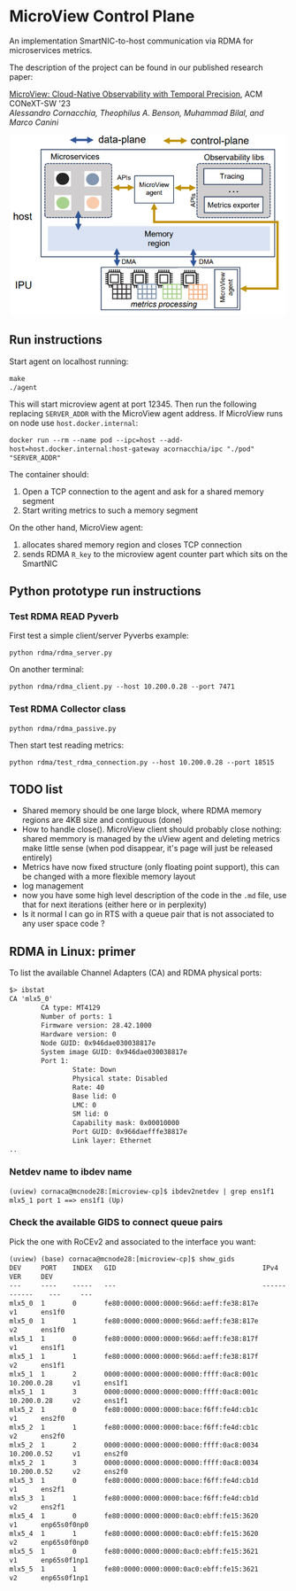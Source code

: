 MicroView Control Plane
======================

An implementation SmartNIC-to-host communication via RDMA for microservices metrics.

The description of the project can be found in our published research paper:

[MicroView: Cloud-Native Observability with Temporal Precision](https://dl.acm.org/doi/10.1145/3630202.3630233), ACM CONeXT-SW '23  
*Alessandro Cornacchia, Theophilus A. Benson, Muhammad Bilal, and Marco Canini*

<div align="center">
<img src="./uview-microservices.png" alt="drawing" width="500"/>
</div>
<p></p>

## Run instructions
Start agent on localhost running:
```
make
./agent
```

This will start microview agent at port 12345. Then run the following replacing `SERVER_ADDR` with the MicroView 
agent address. If MicroView runs on node use `host.docker.internal`:
```
docker run --rm --name pod --ipc=host --add-host=host.docker.internal:host-gateway acornacchia/ipc "./pod" "SERVER_ADDR"
```

The container should:
1. Open a TCP connection to the agent and ask for a shared memory segment
2. Start writing metrics to such a memory segment

On the other hand, MicroView agent:
1. allocates shared memory region and closes TCP connection
2. sends RDMA `R_key` to the microview agent counter part which sits on the SmartNIC

## Python prototype run instructions

### Test RDMA READ Pyverb
First test a simple client/server Pyverbs example:
```
python rdma/rdma_server.py
```
On another terminal:
```
python rdma/rdma_client.py --host 10.200.0.28 --port 7471
```

### Test RDMA Collector class

```
python rdma/rdma_passive.py
```

Then start test reading metrics:

```
python rdma/test_rdma_connection.py --host 10.200.0.28 --port 18515
```

## TODO list
- Shared memory should be one large block, where RDMA memory regions are 4KB size and contiguous (done)
- How to handle close(). MicroView client should probably close nothing: shared memmory is managed by the uView agent
and deleting metrics make little sense (when pod disappear, it's page will just be released entirely)
- Metrics have now fixed structure (only floating point support), this can be changed with a more flexible memory layout
- log management 
- now you have some high level description of the code in the `.md` file, use that for next iterations (either here or in perplexity)
- Is it normal I can go in RTS with a queue pair that is not associated to any user space code ?

## RDMA in Linux: primer

To list the available Channel Adapters (CA) and RDMA physical ports:
```
$> ibstat
CA 'mlx5_0'
        CA type: MT4129
        Number of ports: 1
        Firmware version: 28.42.1000
        Hardware version: 0
        Node GUID: 0x946dae030038817e
        System image GUID: 0x946dae030038817e
        Port 1:
                State: Down
                Physical state: Disabled
                Rate: 40
                Base lid: 0
                LMC: 0
                SM lid: 0
                Capability mask: 0x00010000
                Port GUID: 0x966daefffe38817e
                Link layer: Ethernet
..
```

### Netdev name to ibdev name
```
(uview) cornaca@mcnode28:[microview-cp]$ ibdev2netdev | grep ens1f1
mlx5_1 port 1 ==> ens1f1 (Up)
```

### Check the available GIDS to connect queue pairs
Pick the one with RoCEv2 and associated to the interface you want:

```
(uview) (base) cornaca@mcnode28:[microview-cp]$ show_gids 
DEV     PORT    INDEX   GID                                     IPv4            VER     DEV
---     ----    -----   ---                                     ------------    ---     ---
mlx5_0  1       0       fe80:0000:0000:0000:966d:aeff:fe38:817e                 v1      ens1f0
mlx5_0  1       1       fe80:0000:0000:0000:966d:aeff:fe38:817e                 v2      ens1f0
mlx5_1  1       0       fe80:0000:0000:0000:966d:aeff:fe38:817f                 v1      ens1f1
mlx5_1  1       1       fe80:0000:0000:0000:966d:aeff:fe38:817f                 v2      ens1f1
mlx5_1  1       2       0000:0000:0000:0000:0000:ffff:0ac8:001c 10.200.0.28     v1      ens1f1
mlx5_1  1       3       0000:0000:0000:0000:0000:ffff:0ac8:001c 10.200.0.28     v2      ens1f1
mlx5_2  1       0       fe80:0000:0000:0000:bace:f6ff:fe4d:cb1c                 v1      ens2f0
mlx5_2  1       1       fe80:0000:0000:0000:bace:f6ff:fe4d:cb1c                 v2      ens2f0
mlx5_2  1       2       0000:0000:0000:0000:0000:ffff:0ac8:0034 10.200.0.52     v1      ens2f0
mlx5_2  1       3       0000:0000:0000:0000:0000:ffff:0ac8:0034 10.200.0.52     v2      ens2f0
mlx5_3  1       0       fe80:0000:0000:0000:bace:f6ff:fe4d:cb1d                 v1      ens2f1
mlx5_3  1       1       fe80:0000:0000:0000:bace:f6ff:fe4d:cb1d                 v2      ens2f1
mlx5_4  1       0       fe80:0000:0000:0000:0ac0:ebff:fe15:3620                 v1      enp65s0f0np0
mlx5_4  1       1       fe80:0000:0000:0000:0ac0:ebff:fe15:3620                 v2      enp65s0f0np0
mlx5_5  1       0       fe80:0000:0000:0000:0ac0:ebff:fe15:3621                 v1      enp65s0f1np1
mlx5_5  1       1       fe80:0000:0000:0000:0ac0:ebff:fe15:3621                 v2      enp65s0f1np1
```
